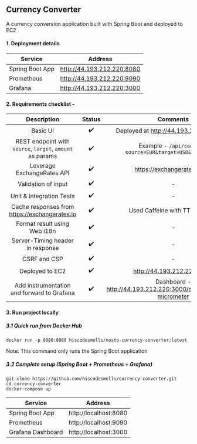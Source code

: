 ## Currency Converter

A currency conversion application built with Spring Boot and deployed to EC2


#### 1. Deployment details

| Service | Address |
| ------- |:-------:|
| Spring Boot App | http://44.193.212.220:8080 |
| Prometheus | http://44.193.212.220:9090 |
| Grafana | http://44.193.212.220:3000 |

#### 2. Requirements checklist -

| Description | Status | Comments |
|:-----------:|:------:|:--------:|
| Basic UI | ✔️ | Deployed at http://44.193.212.220:8080 |
| REST endpoint with `source`, `target`, `amount` as params | ✔️ | Example - `/api/convert?source=EUR&target=USD&amount=100` |
| Leverage ExchangeRates API | ✔️ | https://exchangeratesapi.io/ |
| Validation of input | ✔️ | - |
| Unit & Integration Tests | ✔️ | - |
| Cache responses from https://exchangerates.io | ✔️ | Used Caffeine with TTL of 1 min |
| Format result using Web i18n | ✔️ | - |
| Server-Timing header in response | ✔️ | - |
| CSRF and CSP | ✔️ | - |
| Deployed to EC2 | ✔️ | http://44.193.212.220:8080 |
| Add instrumentation and forward to Grafana | ✔️ | Dashboard - http://44.193.212.220:3000/d/hyXnxCi7k/jvm-micrometer |

#### 3. Run project locally

##### 3.1 Quick run from Docker Hub

```
docker run -p 8080:8080 hiscodesmells/nosto-currency-converter:latest
```
Note: This command only runs the Spring Boot application

##### 3.2 Complete setup (Spring Boot + Prometheus + Grafana)

```
git clone https://github.com/hiscodesmells/currency-converter.git
cd currency-converter
docker-compose up
```

| Service | Address |
| ------- |:-------:|
| Spring Boot App | http://localhost:8080 |
| Prometheus | http://localhost:9090 |
| Grafana Dashboard | http://localhost:3000 |

